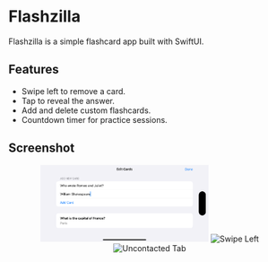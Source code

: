 # Flashzilla

Flashzilla is a simple flashcard app built with SwiftUI.

## Features
- Swipe left to remove a card.
- Tap to reveal the answer.
- Add and delete custom flashcards.
- Countdown timer for practice sessions.


## Screenshot 

<p align="center">  
  <img src="https://raw.githubusercontent.com/ashut08/100daysSwiftUIChallenge/refs/heads/main/Flashzilla/Screenshot/edit.png" alt="Edit" width="300"/>  
  <img src="https://raw.githubusercontent.com/ashut08/100daysSwiftUIChallenge/refs/heads/main/Flashzilla/Screenshot/swipeleft.png" alt="Swipe Left" width="300"/>  
  <img src="https://raw.githubusercontent.com/ashut08/100daysSwiftUIChallenge/refs/heads/main/Flashzilla/Screenshot/swiperight.png" alt="Uncontacted Tab" width="300"/>  
 
</p>  

